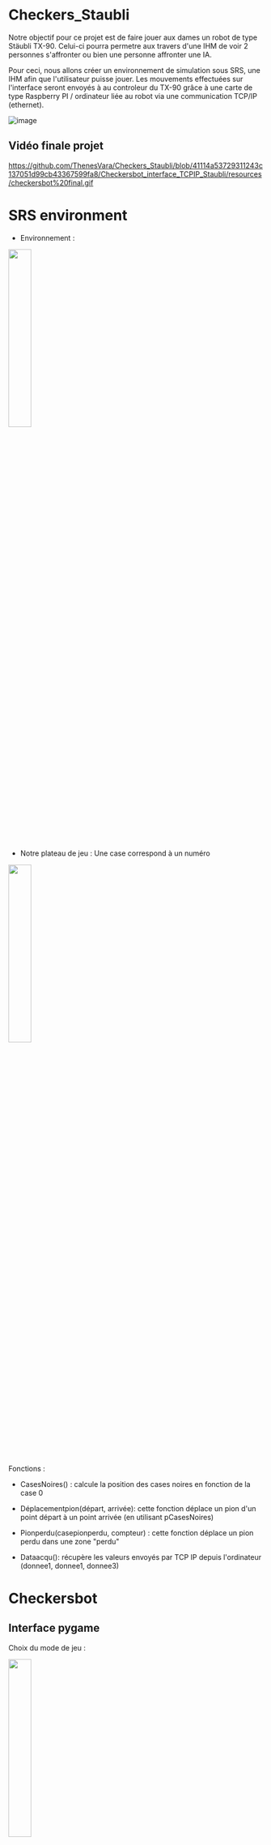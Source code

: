 # Checkers_Staubli

Notre objectif pour ce projet est de faire jouer aux dames un robot de type Stäubli TX-90. Celui-ci pourra permetre aux travers d'une IHM de voir 2 personnes s'affronter
ou bien une personne affronter une IA. 

Pour ceci, nous allons créer un environnement de simulation sous SRS, une IHM afin que l'utilisateur puisse jouer. Les mouvements effectuées sur l'interface seront envoyés à au controleur du TX-90 grâce à une carte de type Raspberry PI / ordinateur liée au robot via une communication TCP/IP (ethernet). 

![image](https://user-images.githubusercontent.com/114569016/215087167-df913cdb-49f0-47fb-9e7c-4592acdd4754.png)

## Vidéo finale projet

https://github.com/ThenesVara/Checkers_Staubli/blob/41114a53729311243c137051d99cb43367599fa8/Checkersbot_interface_TCPIP_Staubli/resources/checkersbot%20final.gif


# SRS environment 

- Environnement :

<img src="https://user-images.githubusercontent.com/114569016/203329509-b680678e-07d7-4dbc-9639-2bb0f35bf0fb.PNG" width=30% height=30%>

- Notre plateau de jeu : Une case correspond à un numéro

<img src="https://user-images.githubusercontent.com/114569016/214121722-85b692c8-693a-4eb6-b142-121b309f90bc.jpg" width=30% height=30%>

Fonctions : 

- CasesNoires() : calcule la position des cases noires en fonction de la case 0

- Déplacementpion(départ, arrivée): cette fonction déplace un pion d'un point départ à un point arrivée (en utilisant pCasesNoires)

- Pionperdu(casepionperdu, compteur) : cette fonction déplace un pion perdu dans une zone "perdu"

- Dataacqu(): récupère les valeurs envoyés par TCP IP depuis l'ordinateur (donnee1, donnee1, donnee3)


# Checkersbot 

## Interface pygame

Choix du mode de jeu :

<img src="https://user-images.githubusercontent.com/114569016/214119392-c06661de-c22b-41a4-8bb2-799a03f69cbf.png" width=30% height=30%>

## Jeu de dames 

Checkers with AI : https://github.com/Hsankesara/Draughts-AI

Jeu selon le mode choisi :

<img src="https://user-images.githubusercontent.com/114569016/214119823-506b189a-ed3a-4d0f-a0f9-e424da921871.png" width=30% height=30%>

Possibilité de jouer sans communication, sans le Stäubli :

Dans le main.py , commenter : 

- client_socket = checkers.client_program_init()
- checkers.client_program(client_socket)

